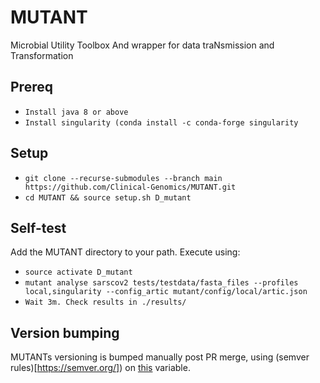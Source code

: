 # MUTANT
Microbial Utility Toolbox And wrapper for data traNsmission and Transformation

## Prereq
* `Install java 8 or above`
* `Install singularity (conda install -c conda-forge singularity`

## Setup
* `git clone --recurse-submodules --branch main https://github.com/Clinical-Genomics/MUTANT.git`
* `cd MUTANT && source setup.sh D_mutant` 

## Self-test
Add the MUTANT directory to your path. Execute using:

* `source activate D_mutant`
* `mutant analyse sarscov2 tests/testdata/fasta_files --profiles local,singularity --config_artic mutant/config/local/artic.json` 
* `Wait 3m. Check results in ./results/` 

## Version bumping

MUTANTs versioning is bumped manually post PR merge, using (semver rules)[https://semver.org/]) on [this](https://github.com/Clinical-Genomics/MUTANT/blob/main/mutant/__init__.py#L3) variable.

